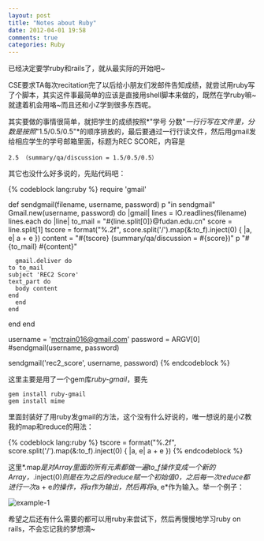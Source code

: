 ```yaml
---
layout: post
title: "Notes about Ruby"
date: 2012-04-01 19:58
comments: true
categories: Ruby
---
```


已经决定要学ruby和rails了，就从最实际的开始吧~

CSE要求TA每次recitation完了以后给小朋友们发邮件告知成绩，就尝试用ruby写了个脚本，其实这件事最简单的应该是直接用shell脚本来做的，既然在学ruby嘛~就逮着机会用咯~而且还和小Z学到很多东西呢。

其实要做的事情很简单，就把学生的成绩按照*"学号 分数"*一行行写在文件里，分数是按照*"1.5/0.5/0.5"*的顺序排放的，最后要通过一行行读文件，然后用gmail发给相应学生的学号邮箱里面，标题为REC SCORE，内容是

    2.5 （summary/qa/discussion = 1.5/0.5/0.5）
    
其它也没什么好多说的，先贴代码吧：

<!-- more -->

{% codeblock lang:ruby %}
require 'gmail'

def sendgmail(filename, username, password)
  p "in sendgmail"
  Gmail.new(username, password) do |gmail|
    lines = IO.readlines(filename)
    lines.each do |line|
      to_mail = "#{line.split[0]}@fudan.edu.cn"
      score = line.split[1]
      tscore = format("%.2f", score.split('/').map(&:to_f).inject(0) { |a, e| a + e })
      content = "#{tscore} (summary/qa/discussion = #{score})"
      p "#{to_mail} #{content}"
      
      gmail.deliver do
	to to_mail
	subject 'REC2 Score'
	text_part do
	  body content
	end
      end
    end
  end
end

username = 'mctrain016@gmail.com'
password = ARGV[0]
#sendgmail(username, password)

sendgmail('rec2_score', username, password)
{% endcodeblock %}

这里主要是用了一个gem库*ruby-gmail*，要先

    gem install ruby-gmail
    gem install mime
    
里面封装好了用ruby发gmail的方法，这个没有什么好说的，唯一想说的是小Z教我的map和reduce的用法：

{% codeblock lang:ruby %}
      tscore = format("%.2f", score.split('/').map(&:to_f).inject(0) { |a, e| a + e })
{% endcodeblock %}

这里*.map*是对Array里面的所有元素都做一遍to_f操作变成一个新的Array，*.inject(0)*则是在为之后的reduce赋一个初始值0，之后每一次reduce都进行一次*a + e*的操作，将a作为输出，然后再将*a, e*作为输入。举一个例子：

![example-1](http://ytliu.info/images/2012-04-01-1.png "reduce example")

希望之后还有什么需要的都可以用ruby来尝试下，然后再慢慢地学习ruby on rails，不会忘记我的梦想滴~

